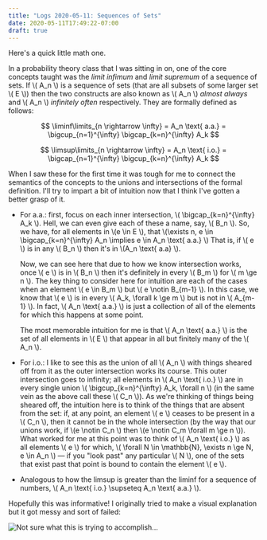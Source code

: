 ```yaml
---
title: "Logs 2020-05-11: Sequences of Sets"
date: 2020-05-11T17:49:22-07:00
draft: true
---
```


Here's a quick little math one.

In a probability theory class that I was sitting in on, one of the core concepts taught was the _limit infimum_ and _limit supremum_ of a sequence of sets. If \\( A_n \\) is a sequence of sets (that are all subsets of some larger set \\( E \\)) then the two constructs are also known as \\( A_n \\) _almost always_ and \\( A_n \\) _infinitely often_ respectively. They are formally defined as follows:

$$
    \liminf\limits_{n \rightarrow \infty} = A_n \text{ a.a.} = \bigcup_{n=1}^{\infty} \bigcap_{k=n}^{\infty} A_k
$$

$$
    \limsup\limits_{n \rightarrow \infty} = A_n \text{ i.o.} = \bigcap_{n=1}^{\infty} \bigcup_{k=n}^{\infty} A_k
$$

When I saw these for the first time it was tough for me to connect the semantics of the concepts to the unions and intersections of the formal definition. I'll try to impart a bit of intuition now that I think I've gotten a better grasp of it.

* For a.a.: first, focus on each inner intersection, \\( \bigcap_{k=n}^{\infty} A_k \\). Hell, we can even give each of these a name, say, \\( B_n \\). So, we have, for all elements in \\(e \in E \\), that \\(\exists n, e \in \bigcap_{k=n}^{\infty} A_n \implies e \in A_n \text{ a.a.} \\) That is, if \\( e \\) is in any \\( B_n \\) then it's in \\(A_n \text{ a.a} \\).

    Now, we can see here that due to how we know intersection works, once \\( e \\) is in \\( B_n \\) then it's definitely in every \\( B_m \\) for \\( m \ge n \\). The key thing to consider here for intuition are each of the cases when an element \\( e \in B_m \\) but \\( e \notin B_{m-1} \\). In this case, we know that \\( e \\) is in every \\( A_k, \forall k \ge m \\) but is not in \\( A_{m-1} \\). In fact, \\( A_n \text{ a.a.} \\) is just a collection of all of the elements for which this happens at some point.

    The most memorable intuition for me is that \\( A_n \text{ a.a.} \\) is the set of all elements in \\( E \\) that appear in all but finitely many of the \\( A_n \\).

* For i.o.: I like to see this as the union of all \\( A_n \\) with things sheared off from it as the outer intersection works its course. This outer intersection goes to infinity; all elements in \\( A_n \text{ i.o.} \\) are in every single union \\( \bigcup_{k=n}^{\infty} A_k, \forall n \\) (in the same vein as the above call these \\( C_n \\)). As we're thinking of things being sheared off, the intuition here is to think of the things that are absent from the set: if, at any point, an element \\( e \\) ceases to be present in a \\( C_n \\), then it cannot be in the whole intersection (by the way that our unions work, if \\(e \notin C_n \\) then \\(e \notin C_m \forall m \ge n \\)). What worked for me at this point was to think of \\( A_n \text{ i.o.} \\) as all elements \\( e \\) for which, \\( \forall N \in \mathbb{N}, \exists n \ge N, e \\in A_n \\) &mdash; if you "look past" any particular \\( N \\), one of the sets that exist past that point is bound to contain the element \\( e \\).

* Analogous to how the limsup is greater than the liminf for a sequence of numbers, \\( A_n \text{ i.o.} \supseteq A_n \text{ a.a.} \\).

<!--more-->

Hopefully this was informative! I originally tried to make a visual explanation but it got messy and sort of failed:


![Not sure what this is trying to accomplish...](/images/io_and_aa.png)


